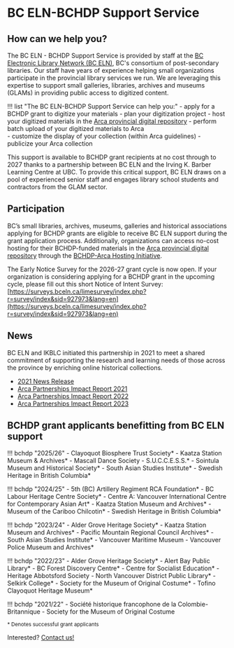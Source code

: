# BC ELN-BCHDP Support Service

## How can we help you?
The BC ELN - BCHDP Support Service is provided by staff at the [BC Electronic Library Network (BC ELN)](https://bceln.ca/), BC's consortium of post-secondary libraries. Our staff have years of experience helping small organizations participate in the provincial library services we run. We are leveraging this expertise to support small galleries, libraries, archives and museums (GLAMs) in providing public access to digitized content.

!!! list "The BC ELN-BCHDP Support Service can help you:"
    - apply for a BCHDP grant to digitize your materials
    - plan your digitization project
    - host your digitized materials in the [Arca provincial digital repository](https://bchdp.arcabc.ca/)
        - perform batch upload of your digitized materials to Arca    
        - customize the display of your collection (within Arca guidelines)
        - publicize your Arca collection

This support is available to BCHDP grant recipients at no cost through to 2027 thanks to a partnership between BC ELN and the Irving K. Barber Learning Centre at UBC. To provide this critical support, BC ELN draws on a pool of experienced senior staff and engages library school students and contractors from the GLAM sector.

## Participation
BC’s small libraries, archives, museums, galleries and historical associations applying for BCHDP grants are eligible to receive BC ELN support during the grant application process. Additionally, organizations can access no-cost hosting for their BCHDP-funded materials in the [Arca provincial digital repository](https://bchdp.arcabc.ca/) through the [BCHDP-Arca Hosting Initiative](https://bceln.ca/services/shared-services/bchdp-arca-hosting-initiative).

The Early Notice Survey for the 2026-27 grant cycle is now open. If your organization is considering applying for a BCHDP grant in the upcoming cycle, please fill out this short Notice of Intent Survey: [https://surveys.bceln.ca/limesurvey/index.php?r=survey/index&sid=927973&lang=en](https://surveys.bceln.ca/limesurvey/index.php?r=survey/index&sid=927973&lang=en)

## News
BC ELN and IKBLC initiated this partnership in 2021 to meet a shared commitment of supporting the research and learning needs of those across the province by enriching online historical collections.

- [2021 News Release](https://bceln.ca/sites/default/files/news/2021_BCELN-BCHDP_Support_Service_News_Release.pdf)
- [Arca Partnerships Impact Report 2021](https://bceln.ca/sites/default/files/reports/Arca_Partnerships_Impact_Report_2021.pdf)
- [Arca Partnerships Impact Report 2022](https://bceln.ca/sites/default/files/reports/BCHDP_Arca_Partnerships_Impact_Reports_2022_Final_COMBINED.pdf)
- [Arca Partnerships Impact Report 2023](https://bceln.ca/sites/default/files/reports/Arca_Partnerships_Impact_Report_2023_FINAL.pdf)

## BCHDP grant applicants benefitting from BC ELN support
!!! bchdp "2025/26"
    - Clayoquot Biosphere Trust Society*
    - Kaatza Station Museum & Archives*
    - Mascall Dance Society
    - S.U.C.C.E.S.S.*
    - Sointula Museum and Historical Society*
    - South Asian Studies Institute*
    - Swedish Heritage in British Columbia*

!!! bchdp "2024/25"
    - 5th (BC) Artillery Regiment RCA Foundation*
    - BC Labour Heritage Centre Society*
    - Centre A: Vancouver International Centre for Contemporary Asian Art*
    - Kaatza Station Museum and Archives*
    - Museum of the Cariboo Chilcotin*
    - Swedish Heritage in British Columbia*

!!! bchdp "2023/24"
    - Alder Grove Heritage Society*
    - Kaatza Station Museum and Archives*
    - Pacific Mountain Regional Council Archives*
    - South Asian Studies Institute*
    - Vancouver Maritime Museum
    - Vancouver Police Museum and Archives*

!!! bchdp "2022/23"
    - Alder Grove Heritage Society*
    - Alert Bay Public Library*
    - BC Forest Discovery Centre*
    - Centre for Socialist Education*
    - Heritage Abbotsford Society
    - North Vancouver District Public Library*
    - Selkirk College*
    - Society for the Museum of Original Costume*
    - Tofino Clayoquot Heritage Museum*

!!! bchdp "2021/22"
    - Société historique francophone de la Colombie-Britannique
    - Society for the Museum of Original Costume

<sup>* Denotes successful grant applicants</sup>

Interested? [Contact us!](https://bceln.github.io/bchdp-docs/about/contact/)